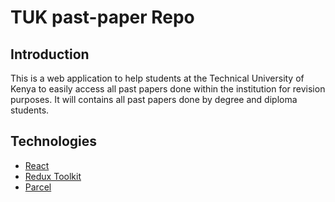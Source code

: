 # TUK past-paper Repo

## Introduction

This is a web application to help students at the Technical University of Kenya to easily
access all past papers done within the institution for revision purposes. It will contains all past
papers done by degree and diploma students.

## Technologies

- [React](https://reactjs.org/)
- [Redux Toolkit](https://redux-toolkit.js.org/)
- [Parcel](https://parceljs.org/)